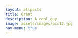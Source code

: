 ```yaml
---
layout: allposts
title: Grant
description: A cool guy
image: assets/images/pic12.jpg
nav-menu: true
---
```


